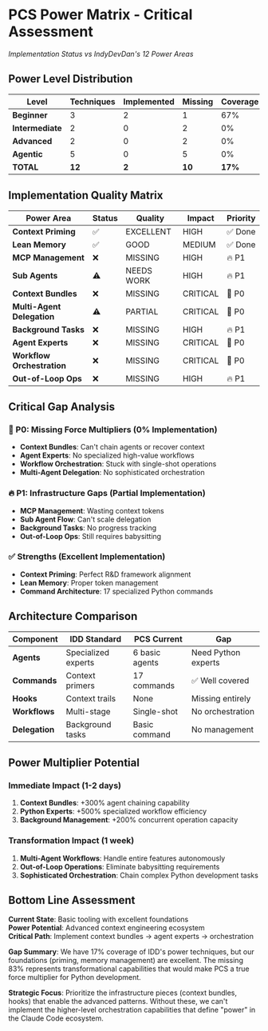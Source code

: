 # PCS Power Matrix - Critical Assessment
*Implementation Status vs IndyDevDan's 12 Power Areas*

## Power Level Distribution

| Level | Techniques | Implemented | Missing | Coverage |
|-------|------------|-------------|---------|----------|
| **Beginner** | 3 | 2 | 1 | 67% |
| **Intermediate** | 2 | 0 | 2 | 0% |
| **Advanced** | 2 | 0 | 2 | 0% |
| **Agentic** | 5 | 0 | 5 | 0% |
| **TOTAL** | **12** | **2** | **10** | **17%** |

## Implementation Quality Matrix

| Power Area | Status | Quality | Impact | Priority |
|------------|--------|---------|--------|----------|
| **Context Priming** | ✅ | EXCELLENT | HIGH | ✅ Done |
| **Lean Memory** | ✅ | GOOD | MEDIUM | ✅ Done |
| **MCP Management** | ❌ | MISSING | HIGH | 🔥 P1 |
| **Sub Agents** | ⚠️ | NEEDS WORK | HIGH | 🔥 P1 |
| **Context Bundles** | ❌ | MISSING | CRITICAL | 🚨 P0 |
| **Multi-Agent Delegation** | ⚠️ | PARTIAL | CRITICAL | 🚨 P0 |
| **Background Tasks** | ❌ | MISSING | HIGH | 🔥 P1 |
| **Agent Experts** | ❌ | MISSING | CRITICAL | 🚨 P0 |
| **Workflow Orchestration** | ❌ | MISSING | CRITICAL | 🚨 P0 |
| **Out-of-Loop Ops** | ❌ | MISSING | HIGH | 🔥 P1 |

## Critical Gap Analysis

### 🚨 P0: Missing Force Multipliers (0% Implementation)
- **Context Bundles**: Can't chain agents or recover context
- **Agent Experts**: No specialized high-value workflows  
- **Workflow Orchestration**: Stuck with single-shot operations
- **Multi-Agent Delegation**: No sophisticated orchestration

### 🔥 P1: Infrastructure Gaps (Partial Implementation)  
- **MCP Management**: Wasting context tokens
- **Sub Agent Flow**: Can't scale delegation
- **Background Tasks**: No progress tracking
- **Out-of-Loop Ops**: Still requires babysitting

### ✅ Strengths (Excellent Implementation)
- **Context Priming**: Perfect R&D framework alignment
- **Lean Memory**: Proper token management
- **Command Architecture**: 17 specialized Python commands

## Architecture Comparison

| Component | IDD Standard | PCS Current | Gap |
|-----------|-------------|-------------|-----|
| **Agents** | Specialized experts | 6 basic agents | Need Python experts |
| **Commands** | Context primers | 17 commands | ✅ Well covered |
| **Hooks** | Context trails | None | Missing entirely |
| **Workflows** | Multi-stage | Single-shot | No orchestration |
| **Delegation** | Background tasks | Basic command | No management |

## Power Multiplier Potential

### Immediate Impact (1-2 days)
1. **Context Bundles**: +300% agent chaining capability
2. **Python Experts**: +500% specialized workflow efficiency  
3. **Background Management**: +200% concurrent operation capacity

### Transformation Impact (1 week)
1. **Multi-Agent Workflows**: Handle entire features autonomously
2. **Out-of-Loop Operations**: Eliminate babysitting requirements
3. **Sophisticated Orchestration**: Chain complex Python development tasks

## Bottom Line Assessment

**Current State**: Basic tooling with excellent foundations  
**Power Potential**: Advanced context engineering ecosystem  
**Critical Path**: Implement context bundles → agent experts → orchestration  

**Gap Summary**: We have 17% coverage of IDD's power techniques, but our foundations (priming, memory management) are excellent. The missing 83% represents transformational capabilities that would make PCS a true force multiplier for Python development.

**Strategic Focus**: Prioritize the infrastructure pieces (context bundles, hooks) that enable the advanced patterns. Without these, we can't implement the higher-level orchestration capabilities that define "power" in the Claude Code ecosystem.